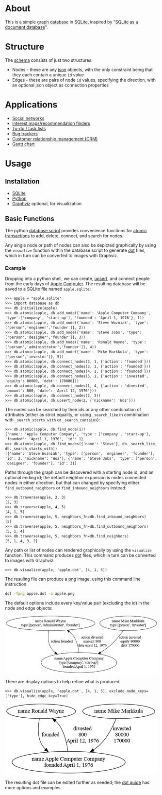 # About

This is a simple [graph database](https://en.wikipedia.org/wiki/Graph_database) in [SQLite](https://www.sqlite.org/), inspired by "[SQLite as a document database](https://dgl.cx/2020/06/sqlite-json-support)".

# Structure

The [schema](schema.sql) consists of just two structures:

* Nodes - these are any [json](https://www.json.org/) objects, with the only constraint being that they each contain a unique `id` value 
* Edges - these are pairs of node `id` values, specifying the direction, with an optional json object as connection properties

# Applications

* [Social networks](https://en.wikipedia.org/wiki/Social_graph)
* [Interest maps/recommendation finders](https://en.wikipedia.org/wiki/Interest_graph)
* [To-do / task lists](https://en.wikipedia.org/wiki/Task_list)
* [Bug trackers](https://en.wikipedia.org/wiki/Open-source_software_development#Bug_trackers_and_task_lists)
* [Customer relationship management (CRM)](https://en.wikipedia.org/wiki/Customer_relationship_management)
* [Gantt chart](https://en.wikipedia.org/wiki/Gantt_chart)

# Usage

## Installation

* [SQLite](https://www.sqlite.org/)
* [Python](https://www.python.org/)
* [Graphviz](https://graphviz.org/) optional, for visualization

## Basic Functions

The python [database script](database.py) provides convenience functions for [atomic transactions](https://en.wikipedia.org/wiki/Atomicity_(database_systems)) to add, delete, connect, and search for nodes.

Any single node or path of nodes can also be depicted graphically by using the `visualize` function within the database script to generate [dot](https://graphviz.org/doc/info/lang.html) files, which in turn can be converted to images with Graphviz. 

### Example

Dropping into a python shell, we can create, [upsert](https://en.wiktionary.org/wiki/upsert), and connect people from the early days of [Apple Computer](https://en.wikipedia.org/wiki/Apple_Inc.). The resulting database will be saved to a SQLite file named `apple.sqlite`:

```
>>> apple = "apple.sqlite"
>>> import database as db
>>> db.initialize(apple)
>>> db.atomic(apple, db.add_node({'name': 'Apple Computer Company', 'type':['company', 'start-up'], 'founded': 'April 1, 1976'}, 1))
>>> db.atomic(apple, db.add_node({'name': 'Steve Wozniak', 'type':['person','engineer','founder']}, 2))
>>> db.atomic(apple, db.add_node({'name': 'Steve Jobs', 'type':['person','designer','founder']}, 3))
>>> db.atomic(apple, db.add_node({'name': 'Ronald Wayne', 'type':['person','administrator','founder']}, 4))
>>> db.atomic(apple, db.add_node({'name': 'Mike Markkula', 'type':['person','investor']}, 5))
>>> db.atomic(apple, db.connect_nodes(2, 1, {'action': 'founded'}))
>>> db.atomic(apple, db.connect_nodes(3, 1, {'action': 'founded'}))
>>> db.atomic(apple, db.connect_nodes(4, 1, {'action': 'founded'}))
>>> db.atomic(apple, db.connect_nodes(5, 1, {'action': 'invested', 'equity': 80000, 'debt': 170000}))
>>> db.atomic(apple, db.connect_nodes(1, 4, {'action': 'divested', 'amount': 800, 'date': 'April 12, 1976'}))
>>> db.atomic(apple, db.connect_nodes(2, 3))
>>> db.atomic(apple, db.upsert_node(2, {'nickname': 'Woz'}))
```

The nodes can be searched by their ids or any other combination of attributes (either as strict equality, or using `_search_like` in combination with `_search_starts_with` or `_search_contains`):

```
>>> db.atomic(apple, db.find_node(1))
{'name': 'Apple Computer Company', 'type': ['company', 'start-up'], 'founded': 'April 1, 1976', 'id': 1}
>>> db.atomic(apple, db.find_nodes({'name': 'Steve'}, db._search_like, db._search_starts_with))
[{'name': 'Steve Wozniak', 'type': ['person', 'engineer', 'founder'], 'id': 2, 'nickname': 'Woz'}, {'name': 'Steve Jobs', 'type': ['person', 'designer', 'founder'], 'id': 3}]
```

Paths through the graph can be discovered with a starting node id, and an optional ending id; the default neighbor expansion is nodes connected nodes in either direction, but that can changed by specifying either `find_outbound_neighbors` or `find_inbound_neighbors` instead:

```
>>> db.traverse(apple, 2, 3)
[2, 3]
>>> db.traverse(apple, 4, 5)
[4, 1, 5]
>>> db.traverse(apple, 5, neighbors_fn=db.find_inbound_neighbors)
[5]
>>> db.traverse(apple, 5, neighbors_fn=db.find_outbound_neighbors)
[5, 1, 4]
>>> db.traverse(apple, 5, neighbors_fn=db.find_neighbors)
[5, 1, 4, 3, 2]
```

Any path or list of nodes can rendered graphically by using the `visualize` function. This command produces [dot](https://graphviz.org/doc/info/lang.html) files, which in turn can be converted to images with Graphviz:

```
>>> db.visualize(apple, 'apple.dot', [4, 1, 5])
```

The resuling file can produce a [png](https://en.wikipedia.org/wiki/Portable_Network_Graphics) image, using this command line instruction:

```sh
dot -Tpng apple.dot -o apple.png
```

The default options include every key/value pair (excluding the id) in the node and edge objects:

![Basic visualization](.examples/apple-raw.png)

There are display options to help refine what is produced:

```
>>> db.visualize(apple, 'apple.dot', [4, 1, 5], exclude_node_keys=['type'], hide_edge_key=True)
```

![More refined visualization](.examples/apple.png)

The resulting dot file can be edited further as needed; the [dot guide](https://graphviz.org/pdf/dotguide.pdf) has more options and examples.